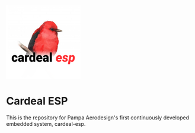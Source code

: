 <img src="img/logo.png?raw=true" width="200" />

# Cardeal ESP

This is the repository for Pampa Aerodesign's first continuously developed embedded system, cardeal-esp.

